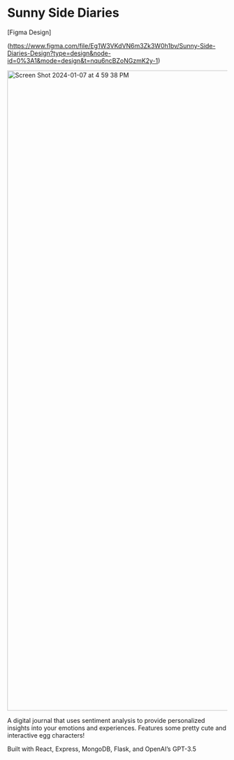 # Sunny Side Diaries #

[Figma Design]

(https://www.figma.com/file/Eg1W3VKdVN6m3Zk3W0h1bv/Sunny-Side-Diaries-Design?type=design&node-id=0%3A1&mode=design&t=nqu6ncBZoNGzmK2y-1)

<img width="1465" alt="Screen Shot 2024-01-07 at 4 59 38 PM" src="https://github.com/xuserena12/sunnyside-diaries/assets/84420380/20a10110-1aab-4608-980d-8f7ed4a52910">

A digital journal that uses sentiment analysis to provide personalized insights into your emotions and experiences. Features some pretty cute and interactive egg characters!

Built with React, Express, MongoDB, Flask, and OpenAI’s GPT-3.5
